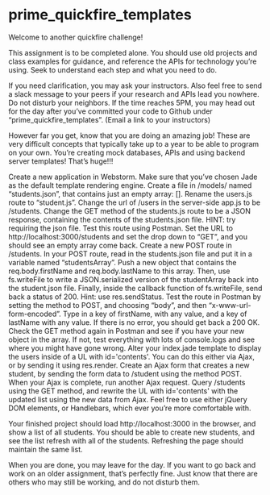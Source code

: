 # prime_quickfire_templates

Welcome to another quickfire challenge! 

This assignment is to be completed alone. You should use old projects and class examples for guidance, and reference the APIs for technology you’re using. Seek to understand each step and what you need to do. 

If you need clarification, you may ask your instructors. Also feel free to send a slack message to your peers if your research and APIs lead you nowhere. Do not disturb your neighbors. If the time reaches 5PM, you may head out for the day after you’ve committed your code to Github under “prime_quickfire_templates”. (Email a link to your instructors)

However far you get, know that you are doing an amazing job! These are very difficult concepts that typically take up to a year to be able to program on your own. You’re creating mock databases, APIs and using backend server templates! That’s huge!!! 

Create a new application in Webstorm. Make sure that you’ve chosen Jade as the default template rendering engine.
Create a file in /models/ named “students.json”, that contains just an empty array: [].
Rename the users.js route to “student.js”. 
Change the url of /users in the server-side app.js to be /students.
Change the GET method of the students.js route to be a JSON response, containing the contents of the students.json file. HINT: try requiring the json file.
Test this route using Postman. Set the URL to http://localhost:3000/students and set the drop down to “GET”, and you should see an empty array come back.
Create a new POST route in /students.
In your POST route, read in the students.json file and put it in a variable named “studentsArray”. 
Push a new object that contains the req.body.firstName and req.body.lastName to this array. 
Then, use fs.writeFile to write a JSON.serialized version of the studentArray back into the student.json file.
Finally, inside the callback function of fs.writeFile, send back a status of 200. Hint: use res.sendStatus.
Test the route in Postman by setting the method to POST, and choosing “body”, and then “x-www-url-form-encoded”. Type in a key of firstName, with any value, and a key of lastName with any value. If there is no error, you should get back a 200 OK.
Check the GET method again in Postman and see if you have your new object in the array. If not, test everything with lots of console.logs and see where you might have gone wrong.
Alter your index.jade template to display the users inside of a UL with id='contents'. You can do this either via Ajax, or by sending it using res.render.
Create an Ajax form that creates a new student, by sending the form data to /student using the method POST. 
When your Ajax is complete, run another Ajax request. Query /students using the GET method, and rewrite the UL with id='contents' with the updated list using the new data from Ajax. Feel free to use either jQuery DOM elements, or Handlebars, which ever you’re more comfortable with.

Your finished project should load http://localhost:3000 in the browser, and show a list of all students. You should be able to create new students, and see the list refresh with all of the students. Refreshing the page should maintain the same list.

When you are done, you may leave for the day. If you want to go back and work on an older assignment, that’s perfectly fine. Just know that there are others who may still be working, and do not disturb them.
